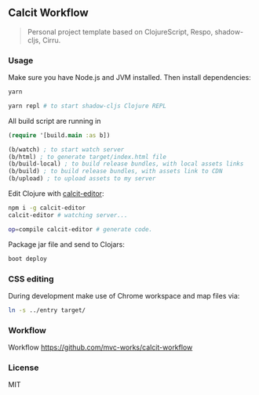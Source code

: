 
Calcit Workflow
----

> Personal project template based on ClojureScript, Respo, shadow-cljs, Cirru.

### Usage

Make sure you have Node.js and JVM installed. Then install dependencies:

```bash
yarn

yarn repl # to start shadow-cljs Clojure REPL
```

All build script are running in

```clojure
(require '[build.main :as b])

(b/watch) ; to start watch server
(b/html) ; to generate target/index.html file
(b/build-local) ; to build release bundles, with local assets links
(b/build) ; to build release bundles, with assets link to CDN
(b/upload) ; to upload assets to my server
```

Edit Clojure with [calcit-editor](https://github.com/Cirru/calcit-editor):

```bash
npm i -g calcit-editor
calcit-editor # watching server...

op=compile calcit-editor # generate code.
```

Package jar file and send to Clojars:

```bash
boot deploy
```

### CSS editing

During development make use of Chrome workspace and map files via:

```bash
ln -s ../entry target/
```

### Workflow

Workflow https://github.com/mvc-works/calcit-workflow

### License

MIT
